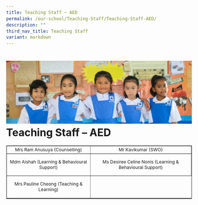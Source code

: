 ```yaml
---
title: Teaching Staff – AED
permalink: /our-school/Teaching-Staff/Teaching-Staff-AED/
description: ""
third_nav_title: Teaching Staff
variant: markdown
---
```

![](/images/Banners/banner_ourschool__5_.jpg)
Teaching Staff – AED
====================

<table style="text-align: center; font-size: 12px; border-collapse: collapse;" border="1" width="100%">
<tbody>
<tr>
<td>Mrs Ram Anusuya (Counselling)</td>
<td>Mr Kavikumar (SWO)</td>
</tr>
<tr>
<td height="55">Mdm Aishah (Learning &amp; Behavioural Support)</td>
<td height="55">Ms Desiree Celine Nonis (Learning &amp; Behavioural Support)</td>
</tr><tr>
<td height="55">Mrs Pauline Cheong (Teaching &amp; Learning)</td>
</tr>
</tbody>
</table>